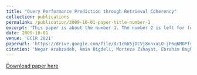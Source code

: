 ```yaml
---
title: "Query Performance Prediction through Retrieval Coherency"
collection: publications
permalink: /publication/2009-10-01-paper-title-number-1
excerpt: 'This paper is about the number 1. The number 2 is left for future work.'
date: 2009-10-01
venue: 'ECIR 2021'
paperurl: 'https://drive.google.com/file/d/1chU5jOCVj8nnxaLO-jF6q6MOPfv0AYw5/view?usp=sharing'
citation: 'Negar Arabzadeh, Amin Bigdeli, Morteza Zihayat, Ebrahim Bagheri. &quot; Query Performance Prediction through Retrieval Coherency. In 43rd European Conference on IR Research (ECIR 2021).'
---
```

[Download paper here]([http://academicpages.github.io/files/paper1.pdf](https://drive.google.com/file/d/1chU5jOCVj8nnxaLO-jF6q6MOPfv0AYw5/view?usp=sharing)https://drive.google.com/file/d/1chU5jOCVj8nnxaLO-jF6q6MOPfv0AYw5/view?usp=sharing)

